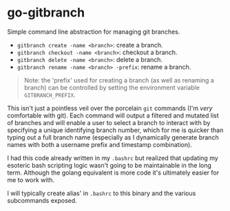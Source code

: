 # go-gitbranch

Simple command line abstraction for managing git branches.

- `gitbranch create -name <branch>`: create a branch.
- `gitbranch checkout -name <branch>`: checkout a branch.
- `gitbranch delete -name <branch>`: delete a branch.
- `gitbranch rename -name <branch> -prefix`: rename a branch.

> Note: the 'prefix' used for creating a branch (as well as renaming a branch) can be controlled by setting the environment variable `GITBRANCH_PREFIX`.

This isn't just a pointless veil over the porcelain `git` commands (I'm _very_ comfortable with git). Each command will output a filtered and mutated list of branches and will enable a user to select a branch to interact with by specifying a unique identifying branch number, which for me is quicker than typing out a full branch name (especially as I dynamically generate branch names with both a username prefix and timestamp combination).

I had this code already written in my `.bashrc` but realized that updating my esoteric bash scripting logic wasn't going to be maintainable in the long term. Although the golang equivalent is more code it's ultimately easier for me to work with.

I will typically create alias' in `.bashrc` to this binary and the various subcommands exposed.
